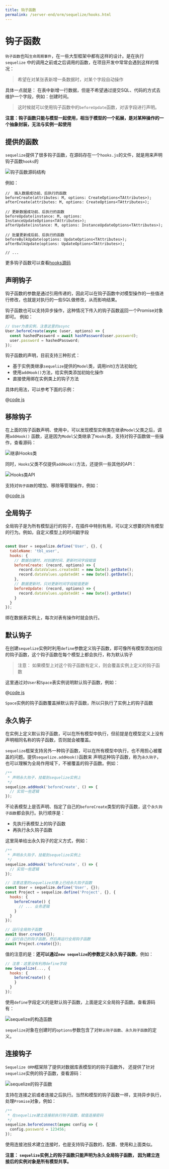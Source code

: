```yaml
---
title: 钩子函数
permalink: /server-end/orm/sequelize/hooks.html
---
```


# 钩子函数

`钩子函数`也叫`生命周期事件`，在一些大型框架中都有这样的设计。是在执行 `sequelize` 中的调用之前或之后调用的函数，在项目开发中常常会遇到这样的情况：

> 希望在对某张表新增一条数据时，对某个字段自动操作

具体一点就是： 在表中新增一行数据，但是不希望通过提交SQL、代码的方式去维护一个字段，例如：创建时间。

> 这时候就可以使用钩子函数中的`beforeUpdate`函数，对该字段进行声明。

**注意：钩子函数只能与模型一起使用，相当于模型的一个拓展，是对某种操作的一个抽象封装，无法与实例一起使用**

## 提供的函数

`sequelize`提供了很多钩子函数，在源码存在一个`hooks.js`的文件，就是用来声明钩子函数`hooks`的

![钩子函数源码结构](../images/hooks-tree.png)

例如：

```json5
//  插入数据成功前、后执行的函数
beforeCreate(attributes: M, options: CreateOptions<TAttributes>);
afterCreate(attributes: M, options: CreateOptions<TAttributes>);

// 更新数据成功前、后执行的函数
beforeUpdate(instance: M, options: InstanceUpdateOptions<TAttributes>);
afterUpdate(instance: M, options: InstanceUpdateOptions<TAttributes>);

// 批量更新成后前、后执行的函数
beforeBulkUpdate(options: UpdateOptions<TAttributes>);
afterBulkUpdate(options: UpdateOptions<TAttributes>);

// ...
```

更多钩子函数可以查看[hooks源码](https://github.com/sequelize/sequelize/blob/v6/src/hooks.d.ts)

## 声明钩子

钩子函数的参数是通过引用传递的，因此可以在钩子函数中对模型操作的一些值进行修改，也就是对执行的一些SQL做修改，从而影响结果。

钩子函数也可以支持异步操作，这种情况下传入的钩子函数返回一个Promise对象即可。 例如：

```ts
// User为表实例，注意这里的async
User.beforeCreate(async (user, options) => {
  const hashedPassword = await hashPassword(user.password);
  user.password = hashedPassword;
});
```

钩子函数的声明，目前支持三种形式：

- 基于实例类继承`sequelize`提供的`Model`类，调用init()方法初始化
- 使用`addHook()`方法，给实例类添加初始化操作
- 直接使用绑在实例类上的钩子方法

具体的用法，可以参考下面的示例：

@[code js](@code/orm/sequelize/apis-demo/hooks.js)

## 移除钩子

在上面的钩子函数声明、使用中，可以发现模型实例类在继承`Model`父类之后，调用`addHook()`
函数，这是因为`Model`父类继承了`Hooks`类，支持对钩子函数做一些操作，查看源码：

![继承Hooks类](../images/hooks-class.png)

同时，`Hooks`父类不仅提供`addHook()`方法，还提供一些其他的API：

![Hooks类API](../images/hooks-api.png)

支持对`钩子函数`的增加、移除等管理操作，例如：

@[code js](@code/orm/sequelize/apis-demo/hooks-api.js)

## 全局钩子

全局钩子是为所有模型运行的钩子，在插件中特别有用，可以定义想要的所有模型的行为。例如，自定义模型上的时间戳字段

```js

const User = sequelize.define('User', {}, {
  tableName: 'tbl_user',
  hooks: {
    // 数据创建时，对创建时间、更新时间字段赋值
    beforeCreate: (record, options) => {
      record.dataValues.createdAt = new Date().getDate();
      record.dataValues.updatedAt = new Date().getDate();
    },
    // 数据更新时，只对更新时间字段赋值更新
    beforeUpdate: (record, options) => {
      record.dataValues.updatedAt = new Date().getDate()
    }
  }
});
```

绑在数据表实例上，每次对表有操作时就会执行。

## 默认钩子

在创建`sequelize`实例时利用`define`参数定义钩子函数，即可像所有模型添加对应的钩子函数，这个钩子函数在每个模型上都会执行，称为默认钩子

> 注意： 如果模型上对这个钩子函数有定义，则会覆盖实例上定义的钩子函数

这里通过对`User`和`Space`表实例说明默认钩子函数，例如：

@[code js](@code/orm/sequelize/apis-demo/hooks-default.js)

`Space`实例的钩子函数覆盖掉默认钩子函数，所以只执行了实例上的钩子函数

## 永久钩子

在实例上定义默认钩子函数，可以在所有模型中执行，但前提是在模型定义上没有声明相同名称的钩子函数，否则就会被覆盖。

`sequelize`框架支持另外一种钩子函数，可以在所有模型中执行，也不用担心被覆盖的问题。提供`sequelize.addHook()`函数来
声明这种钩子函数，称为`永久钩子`，也可以理解为全局作用域下，不被覆盖的钩子函数。例如：

```js
/**
 * 声明永久钩子，挂载到sequelize实例上
 */
sequelize.addHook('beforeCreate', () => {
  // 实现一些逻辑
});
```

不论表模型上是否声明、指定了自己的`beforeCreate`类型的钩子函数，这个`永久钩子函数`都会执行。执行顺序是：

- 先执行表模型上的钩子函数
- 再执行永久钩子函数

这里简单给出永久钩子的定义方式，例如：

```js
/**
 * 声明永久钩子，挂载到sequelize实例上
 */
sequelize.addHook('beforeCreate', () => {
  // 实现一些逻辑
});

// 注意这里的sequelize对象上已经永久钩子函数
const User = sequelize.define('User', {});
const Project = sequelize.define('Project', {}, {
  hooks: {
    beforeCreate() {
      // ... 业务逻辑
    }
  }
});

// 运行全局钩子函数
await User.create({});
// 运行自己的钩子函数，然后再运行全局钩子函数
await Project.create({}); 
```

值的注意的是：**还可以通过`new sequelize`的参数定义永久钩子函数**，例如：

```js
// 注意：这里没有利用define字段
new Sequelize(..., {
  hooks: {
    beforeCreate() {
    }
  }
});
```

使用`define`字段定义的是默认钩子函数，上面是定义全局钩子函数。查看源码有：

![sequelize的构造函数](../images/sequelize-options.png)

`sequelize`对象在创建时的`options`参数包含了对`默认钩子函数`、`永久钩子函数`的定义。

## 连接钩子

`Sequelize ORM`框架除了提供对数据库表模型的的钩子函数外，
还提供了针对`sequelize`实例的钩子函数，查看源码：

![sequelize的钩子函数](../images/sequelize-hooks.png)

支持在连接之前或者连接之后执行。当然和模型的钩子函数一样，支持异步执行，处理`Promise`对象，例如：

```js
/**
 * 在sequelize建立连接前执行钩子函数，赋值连接密码
 */
sequelize.beforeConnect(async config => {
  config.password = 123456;
});
```

使用连接池技术建立连接时，也是支持钩子函数的，配置、使用和上面类似。

**注意： `sequelize`实例上的钩子函数只能声明为永久全局钩子函数，
因为建立连接后的实例对象是所有模型共享。**
